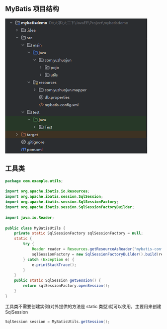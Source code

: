 ## MyBatis 项目结构

![MyBatis项目结构](imgs/MyBatis项目结构.png)

## 工具类

```Java title='工具类实例'
package com.example.utils;

import org.apache.ibatis.io.Resources;
import org.apache.ibatis.session.SqlSession;
import org.apache.ibatis.session.SqlSessionFactory;
import org.apache.ibatis.session.SqlSessionFactoryBuilder;

import java.io.Reader;

public class MyBatisUtils {
    private static SqlSessionFactory sqlSessionFactory = null;
    static {
        try {
            Reader reader = Resources.getResourceAsReader("mybatis-config.xml");
            sqlSessionFactory = new SqlSessionFactoryBuilder().build(reader);
        } catch (Exception e) {
            e.printStackTrace();
        }
    }
    public static SqlSession getSession() {
        return sqlSessionFactory.openSession();
    }
}
```

工具类不需要创建实例(对外提供的方法是 static 类型)就可以使用，主要用来创建SqlSession

```Java title='使用方法'
SqlSession session = MyBatisUtils.getSession();
```
